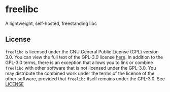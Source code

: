 # freelibc
A lightweight, self-hosted, freestanding libc

## License

`freelibc` is licensed under the GNU General Public License (GPL) version 3.0. You can view the full text of the GPL-3.0 license [here](https://www.gnu.org/licenses/gpl-3.0.html). In addition to the GPL-3.0 terms, there is an exception that allows you to link or combine `freelibc` with other software that is not licensed under the GPL-3.0. You may distribute the combined work under the terms of the license of the other software, provided that `freelibc` itself remains under the GPL-3.0. See [LICENSE](https://github.com/KevinAlavik/freelibc/tree/main/LICENSE)